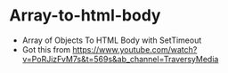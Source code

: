 ﻿# Array-to-html-body
- Array of Objects To HTML Body with SetTimeout
- Got this from https://www.youtube.com/watch?v=PoRJizFvM7s&t=569s&ab_channel=TraversyMedia
